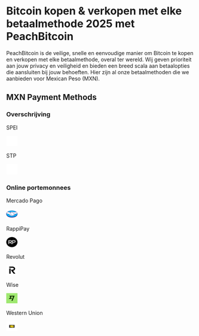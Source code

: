 <body class="payment-methods-page">

# Bitcoin kopen & verkopen met elke betaalmethode 2025 met PeachBitcoin

PeachBitcoin is de veilige, snelle en eenvoudige manier om Bitcoin te kopen en verkopen met elke betaalmethode, overal ter wereld. Wij geven prioriteit aan jouw privacy en veiligheid en bieden een breed scala aan betaalopties die aansluiten bij jouw behoeften. Hier zijn al onze betaalmethoden die we aanbieden voor Mexican Peso (MXN).

## MXN Payment Methods

### Overschrijving

<div class="payment-grid">
    <div class="payment-grid-item">
        <p>SPEI</p> 
        <img src="/img/faq/logoimg/blank.png" width="30px" height="27px" alt="Koop bitcoin met spei, Verkoop bitcoin met spei">
    </div>
    <div class="payment-grid-item">
        <p>STP</p> 
        <img src="/img/faq/logoimg/blank.png" width="30px" height="27px" alt="Koop bitcoin met stp, Verkoop bitcoin met stp">
    </div>
</div>


### Online portemonnees

<div class="payment-grid">
    <div class="payment-grid-item">
        <p>Mercado Pago</p> 
        <img src="/img/faq/logoimg/mercadopago.png" width="30px" height="27px" alt="Koop bitcoin met Mercado Pago, Verkoop bitcoin met Mercado Pago">
    </div>
    <div class="payment-grid-item">
        <p>RappiPay</p> 
        <img src="/img/faq/logoimg/rappipay.png" width="30px" height="27px" alt="Koop bitcoin met RappiPay, Verkoop bitcoin met RappiPay">
    </div>
    <div class="payment-grid-item">
        <p>Revolut</p> 
        <img src="/img/faq/logoimg/revolut.png" width="30px" height="27px" alt="Koop bitcoin met Revolut, Verkoop bitcoin met Revolut">
    </div>
    <div class="payment-grid-item">
        <p>Wise</p> 
        <img src="/img/faq/logoimg/wise.png" width="30px" height="27px" alt="Koop bitcoin met Wise, Verkoop bitcoin met Wise">
    </div>
    <div class="payment-grid-item">
        <p>Western Union</p> 
        <img src="/img/faq/logoimg/westernunion.png" width="30px" height="27px" alt="Koop bitcoin met Western Union, Verkoop bitcoin met Western Union">
    </div>
</div>

</body>
